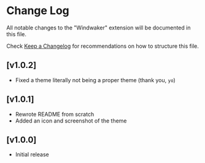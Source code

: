 # Change Log

All notable changes to the "Windwaker" extension will be documented in this file.

Check [Keep a Changelog](http://keepachangelog.com/) for recommendations on how to structure this file.

## [v1.0.2]

- Fixed a theme literally not being a proper theme (thank you, `yo`)

## [v1.0.1]

- Rewrote README from scratch
- Added an icon and screenshot of the theme

## [v1.0.0]

- Initial release

